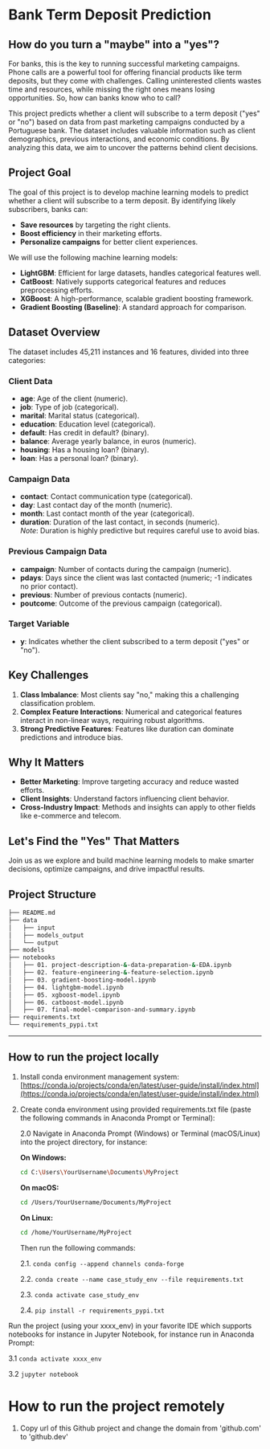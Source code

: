 # Bank Term Deposit Prediction

## How do you turn a "maybe" into a "yes"?

For banks, this is the key to running successful marketing campaigns. Phone calls are a powerful tool for offering financial products like term deposits, but they come with challenges. Calling uninterested clients wastes time and resources, while missing the right ones means losing opportunities. So, how can banks know who to call?

This project predicts whether a client will subscribe to a term deposit ("yes" or "no") based on data from past marketing campaigns conducted by a Portuguese bank. The dataset includes valuable information such as client demographics, previous interactions, and economic conditions. By analyzing this data, we aim to uncover the patterns behind client decisions.

## Project Goal

The goal of this project is to develop machine learning models to predict whether a client will subscribe to a term deposit. By identifying likely subscribers, banks can:

- **Save resources** by targeting the right clients.
- **Boost efficiency** in their marketing efforts.
- **Personalize campaigns** for better client experiences.

We will use the following machine learning models:
- **LightGBM**: Efficient for large datasets, handles categorical features well.
- **CatBoost**: Natively supports categorical features and reduces preprocessing efforts.
- **XGBoost**: A high-performance, scalable gradient boosting framework.
- **Gradient Boosting (Baseline)**: A standard approach for comparison.

## Dataset Overview

The dataset includes 45,211 instances and 16 features, divided into three categories:

### Client Data
- **age**: Age of the client (numeric).
- **job**: Type of job (categorical).
- **marital**: Marital status (categorical).
- **education**: Education level (categorical).
- **default**: Has credit in default? (binary).
- **balance**: Average yearly balance, in euros (numeric).
- **housing**: Has a housing loan? (binary).
- **loan**: Has a personal loan? (binary).

### Campaign Data
- **contact**: Contact communication type (categorical).
- **day**: Last contact day of the month (numeric).
- **month**: Last contact month of the year (categorical).
- **duration**: Duration of the last contact, in seconds (numeric).  
  _Note_: Duration is highly predictive but requires careful use to avoid bias.

### Previous Campaign Data
- **campaign**: Number of contacts during the campaign (numeric).
- **pdays**: Days since the client was last contacted (numeric; -1 indicates no prior contact).
- **previous**: Number of previous contacts (numeric).
- **poutcome**: Outcome of the previous campaign (categorical).

### Target Variable
- **y**: Indicates whether the client subscribed to a term deposit ("yes" or "no").

## Key Challenges

1. **Class Imbalance**: Most clients say "no," making this a challenging classification problem.
2. **Complex Feature Interactions**: Numerical and categorical features interact in non-linear ways, requiring robust algorithms.
3. **Strong Predictive Features**: Features like duration can dominate predictions and introduce bias.

## Why It Matters

- **Better Marketing**: Improve targeting accuracy and reduce wasted efforts.
- **Client Insights**: Understand factors influencing client behavior.
- **Cross-Industry Impact**: Methods and insights can apply to other fields like e-commerce and telecom.

## Let's Find the "Yes" That Matters

Join us as we explore and build machine learning models to make smarter decisions, optimize campaigns, and drive impactful results.

## Project Structure

```bash
├── README.md
├── data
│   ├── input
│   ├── models_output
│   └── output
├── models
├── notebooks
│   ├── 01. project-description-&-data-preparation-&-EDA.ipynb
│   ├── 02. feature-engineering-&-feature-selection.ipynb
│   ├── 03. gradient-boosting-model.ipynb
│   ├── 04. lightgbm-model.ipynb
│   ├── 05. xgboost-model.ipynb
│   ├── 06. catboost-model.ipynb
│   ├── 07. final-model-comparison-and-summary.ipynb
├── requirements.txt
└── requirements_pypi.txt
```
---

## How to run the project locally

1. Install conda environment management system: [https://conda.io/projects/conda/en/latest/user-guide/install/index.html](https://conda.io/projects/conda/en/latest/user-guide/install/index.html)

2. Create conda environment using provided requirements.txt file (paste the following commands in Anaconda Prompt or Terminal):

   2.0 Navigate in Anaconda Prompt (Windows) or Terminal (macOS/Linux) into the project directory, for instance:  

   **On Windows:**  
   ```bash
   cd C:\Users\YourUsername\Documents\MyProject
   ```
   **On macOS:**
   ```bash
   cd /Users/YourUsername/Documents/MyProject
   ```
   **On Linux:**
   ```bash
   cd /home/YourUsername/MyProject
   ```
   Then run the following commands:
   
   2.1. `conda config --append channels conda-forge`

   2.2. `conda create --name case_study_env --file requirements.txt`

   2.3. `conda activate case_study_env`

   2.4. `pip install -r requirements_pypi.txt`

  Run the project (using your xxxx_env) in your favorite IDE which supports notebooks for instance in Jupyter Notebook, for instance run in Anaconda Prompt:

  3.1 `conda activate xxxx_env`

  3.2 `jupyter notebook`

  # How to run the project remotely

  1. Copy url of this Github project and change the domain from 'github.com' to 'github.dev'

